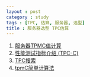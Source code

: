 ```yaml
---
layout : post
category : study
tags : [TPC, 估算, 服务器, 选型]
title : 服务器选型 TPC估算
---
```


1. [服务器TPMC值计算](http://www.chinastandard.org/index.php/group_thread/view/id-5715)
2. [性能测试指标介绍 (TPC-C)](http://www.7dtest.com/site/html/58/t-258.html)
3. [TPC搜索](http://www.tpc.org/)
4. [tpmC简单计算法](http://blog.csai.cn/user1/14527/archives/2006/10457.html)
